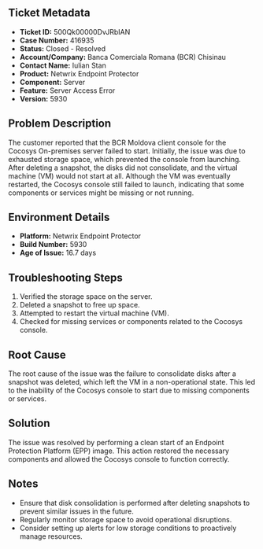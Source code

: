 ## Ticket Metadata
- **Ticket ID:** 500Qk00000DvJRbIAN
- **Case Number:** 416935
- **Status:** Closed - Resolved
- **Account/Company:** Banca Comerciala Romana (BCR) Chisinau
- **Contact Name:** Iulian Stan
- **Product:** Netwrix Endpoint Protector
- **Component:** Server
- **Feature:** Server Access Error
- **Version:** 5930

## Problem Description
The customer reported that the BCR Moldova client console for the Cocosys On-premises server failed to start. Initially, the issue was due to exhausted storage space, which prevented the console from launching. After deleting a snapshot, the disks did not consolidate, and the virtual machine (VM) would not start at all. Although the VM was eventually restarted, the Cocosys console still failed to launch, indicating that some components or services might be missing or not running.

## Environment Details
- **Platform:** Netwrix Endpoint Protector
- **Build Number:** 5930
- **Age of Issue:** 16.7 days

## Troubleshooting Steps
1. Verified the storage space on the server.
2. Deleted a snapshot to free up space.
3. Attempted to restart the virtual machine (VM).
4. Checked for missing services or components related to the Cocosys console.

## Root Cause
The root cause of the issue was the failure to consolidate disks after a snapshot was deleted, which left the VM in a non-operational state. This led to the inability of the Cocosys console to start due to missing components or services.

## Solution
The issue was resolved by performing a clean start of an Endpoint Protection Platform (EPP) image. This action restored the necessary components and allowed the Cocosys console to function correctly.

## Notes
- Ensure that disk consolidation is performed after deleting snapshots to prevent similar issues in the future.
- Regularly monitor storage space to avoid operational disruptions.
- Consider setting up alerts for low storage conditions to proactively manage resources.